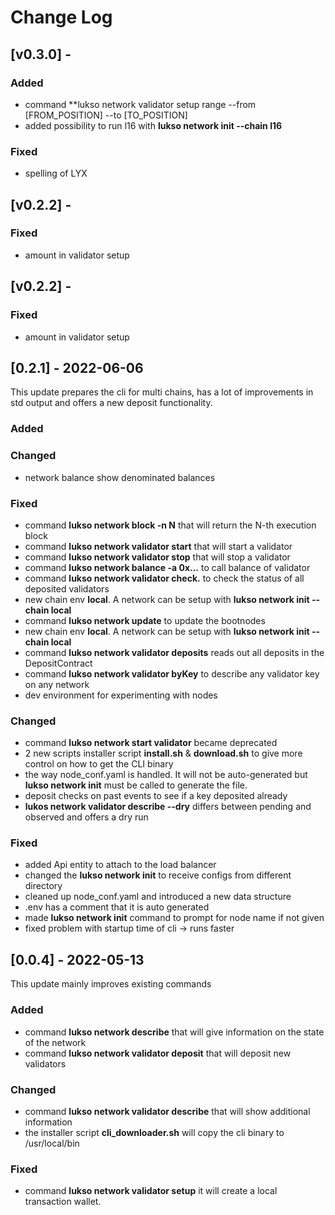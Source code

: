 # Change Log


## [v0.3.0] -


### Added

- command **lukso network validator setup range --from [FROM_POSITION] --to [TO_POSITION]
- added possibility to run l16 with **lukso network init --chain l16**

### Fixed

- spelling of LYX

## [v0.2.2] -


### Fixed

- amount in validator setup

## [v0.2.2] -


### Fixed

- amount in validator setup

## [0.2.1] - 2022-06-06

This update prepares the cli for multi chains, has a lot of improvements in std output and 
offers a new deposit functionality.

### Added
### Changed
- network balance show denominated balances
### Fixed

- command **lukso network block -n N** that will return the N-th execution block
- command **lukso network validator start** that will start a validator
- command **lukso network validator stop** that will stop a validator
- command **lukso network balance -a 0x...** to call balance of validator
- command **lukso network validator check.** to check the status of all deposited validators
- new chain env **local**. A network can be setup with **lukso network init --chain local**
- command **lukso network update** to update the bootnodes 
- new chain env **local**. A network can be setup with **lukso network init --chain local**
- command **lukso network validator deposits** reads out all deposits in the DepositContract
- command **lukso network validator byKey** to describe any validator key on any network
- dev environment for experimenting with nodes

### Changed

- command **lukso network start validator** became deprecated
- 2 new scripts installer script **install.sh** & **download.sh** to give more control on how to get the CLI binary
- the way node_conf.yaml is handled. It will not be auto-generated but **lukso network init** must be called to generate the file.
- deposit checks on past events to see if a key deposited already
- **lukos network validator describe --dry** differs between pending and observed and offers a dry run

### Fixed

- added Api entity to attach to the load balancer
- changed the **lukso network init** to receive configs from different directory
- cleaned up node_conf.yaml and introduced a new data structure
- .env has a comment that it is auto generated
- made **lukso network init** command to prompt for node name if not given
- fixed problem with startup time of cli -> runs faster

## [0.0.4] - 2022-05-13

This update mainly improves existing commands 

### Added

- command **lukso network describe** that will give information on the state of the network
- command **lukso network validator deposit** that will deposit new validators

### Changed

- command **lukso network validator describe** that will show additional information
- the installer script **cli_downloader.sh** will copy the cli binary to /usr/local/bin

### Fixed

- command **lukso network validator setup** it will create a local transaction wallet.